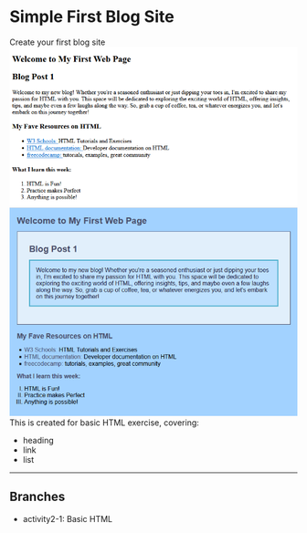 # Simple First Blog Site
Create your first blog site
![First Blog Site HTML Only](blogSite.png)
![First Blog Site with Basic CSS](blogSite_CSS.png)
This is created for basic HTML exercise,
covering:
- heading
- link
- list

***
## Branches
- activity2-1: Basic HTML
